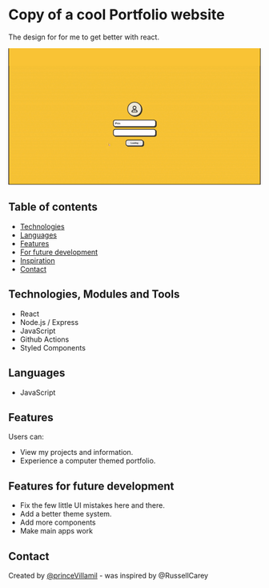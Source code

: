 # Copy of a cool Portfolio website

The design for for me to get better with react. 

![alt text](./placeHolderAssets/ezgif-5-341f64c847.gif)

## Table of contents

- [Technologies](#technologies)
- [Languages](#languages)
- [Features](#features)<!-- - [Status](#status) -->
- [For future development](#features-for-future-development)
- [Inspiration](#inspiration)
- [Contact](#contact)

## Technologies, Modules and Tools

- React
- Node.js / Express
- JavaScript
- Github Actions
- Styled Components

## Languages

- JavaScript

## Features

Users can:

- View my projects and information.
- Experience a computer themed portfolio.

## Features for future development

- Fix the few little UI mistakes here and there.
- Add a better theme system.
- Add more components
- Make main apps work

## Contact

Created by [@princeVillamil](https://twitter.com/reactJaMo) - was inspired by @RussellCarey 